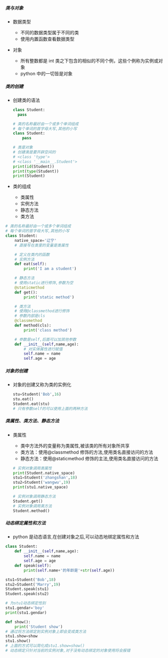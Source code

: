 ##### 类与对象

- 数据类型

  - 不同的数据类型属于不同的类
  - 使用内置函数查看数据类型

- 对象
  - 所有整数都是 int 类之下包含的相似的不同个例，这些个例称为实例或对象
  - python 中的一切皆是对象

##### 类的创建

- 创建类的语法

  ```python
  class Student:
    pass
  ```

  ```python
  # 类的名称最好由一个或多个单词组成
  # 每个单词的首字母大写,其他的小写
  class Student:
      pass

  # 类是对象
  # 创建类是要开辟空间的
  # <class 'type'>
  # <class '__main__.Student'>
  print(id(Student))
  print(type(Student))
  print(Student)
  ```

- 类的组成

  - 类属性
  - 实例方法
  - 静态方法
  - 类方法

```python
# 类的名称最好由一个或多个单词组成
# 每个单词的首字母大写,其他的小写
class Student:
    native_space='辽宁'
    # 直接写在类里的变量是类属性

    # 定义在类内的函数
    # 实例方法
    def eat(self):
        print('I am a student')

    # 静态方法
    # 使用static进行修饰,参数为空
    @staticmethod
    def get():
        print('static method')

    # 类方法
    # 使用@classmethod进行修饰
    # 参数内部是cls
    @classmethod
    def method(cls):
        print('class method')

    # 参数是self,后面可以加其他参数
    def __init__(self,name,age):
        # 对实体属性进行赋值
        self.name = name
        self.age = age
```

##### 对象的创建

- 对象的创建又称为类的实例化

  ```python
  stu=Student('Bob',16)
  stu.eat()
  Student.eat(stu)
  # 只有参数self的可以使用上面的两种方法
  ```

##### 类属性、类方法、静态方法

- 类属性

  - 类中方法外的变量称为类属性,被该类的所有对象所共享
  - 类方法：使用@classmethod 修饰的方法,使用类名直接访问的方法
  - 静态方法：使用@staticmethod 修饰的主法,使用类名直接访问的方法

  ```python
  # 实例对象调用类属性
  print(Student.native_space)
  stu1=Student('zhangshan',18)
  stu2=Student('wangwu',19)
  print(stu1.native_space)

  # 实例对象调用静态方法
  Student.get()
  # 实例对象调用类方法
  Student.method()
  ```

##### 动态绑定属性和方法

- python 是动态语言,在创建对象之后,可以动态地绑定属性和方法

```python
class Student:
    def __init__(self,name,age):
        self.name = name
        self.age = age
    def speak(self):
        print(self.name+'的年龄是'+str(self.age))

stu1=Student('Bob',18)
stu2=Student('Marry',19)
Student.speak(stu1)
Student.speak(stu2)

# 为stu1动态绑定性别
stu1.gendar='boy'
print(stu1.gendar)

def show():
    print('Student show')
# 通过将方法绑定到实例对象上即会变成类方法
stu1.show=show
stu1.show()
# 上面的方式可以简化成stu1.show=show()
# 动态绑定只针对当前的实例对象,对于没有动态绑定的对象使用将会报错
```
